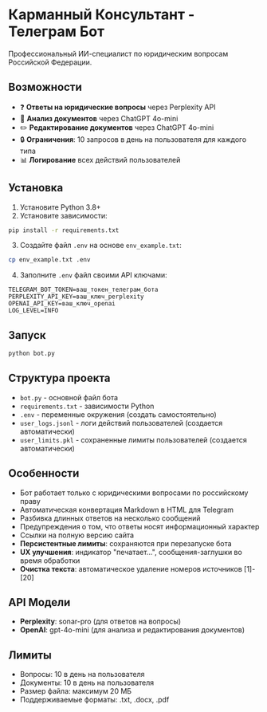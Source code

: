 # Карманный Консультант - Телеграм Бот

Профессиональный ИИ-специалист по юридическим вопросам Российской Федерации.

## Возможности

- ❓ **Ответы на юридические вопросы** через Perplexity API
- 📄 **Анализ документов** через ChatGPT 4o-mini
- ✏️ **Редактирование документов** через ChatGPT 4o-mini
- 🔒 **Ограничения**: 10 запросов в день на пользователя для каждого типа
- 📊 **Логирование** всех действий пользователей

## Установка

1. Установите Python 3.8+ 
2. Установите зависимости:
```bash
pip install -r requirements.txt
```

3. Создайте файл `.env` на основе `env_example.txt`:
```bash
cp env_example.txt .env
```

4. Заполните `.env` файл своими API ключами:
```env
TELEGRAM_BOT_TOKEN=ваш_токен_телеграм_бота
PERPLEXITY_API_KEY=ваш_ключ_perplexity
OPENAI_API_KEY=ваш_ключ_openai
LOG_LEVEL=INFO
```

## Запуск

```bash
python bot.py
```

## Структура проекта

- `bot.py` - основной файл бота
- `requirements.txt` - зависимости Python
- `.env` - переменные окружения (создать самостоятельно)
- `user_logs.jsonl` - логи действий пользователей (создается автоматически)
- `user_limits.pkl` - сохраненные лимиты пользователей (создается автоматически)

## Особенности

- Бот работает только с юридическими вопросами по российскому праву
- Автоматическая конвертация Markdown в HTML для Telegram
- Разбивка длинных ответов на несколько сообщений
- Предупреждения о том, что ответы носят информационный характер
- Ссылки на полную версию сайта
- **Персистентные лимиты**: сохраняются при перезапуске бота
- **UX улучшения**: индикатор "печатает...", сообщения-заглушки во время обработки
- **Очистка текста**: автоматическое удаление номеров источников [1]-[20]

## API Модели

- **Perplexity**: sonar-pro (для ответов на вопросы)
- **OpenAI**: gpt-4o-mini (для анализа и редактирования документов)

## Лимиты

- Вопросы: 10 в день на пользователя
- Документы: 10 в день на пользователя
- Размер файла: максимум 20 МБ
- Поддерживаемые форматы: .txt, .docx, .pdf 